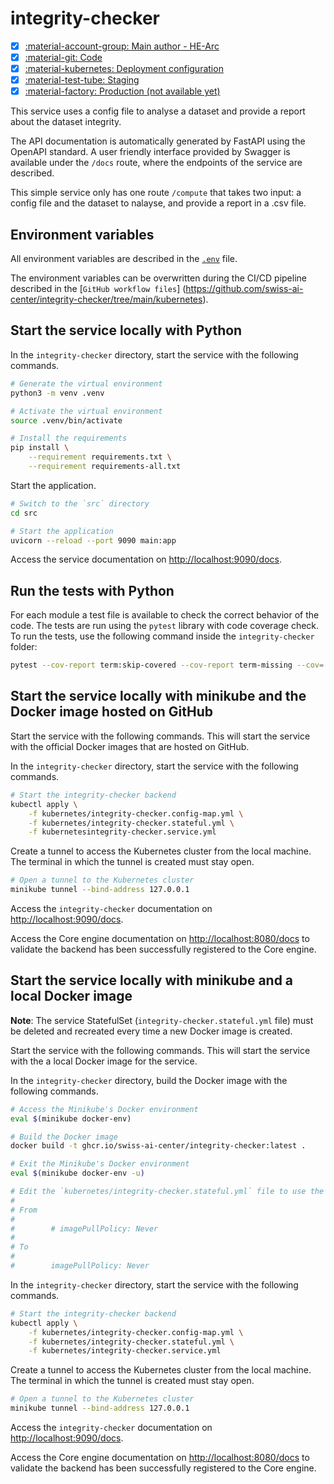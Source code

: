 # integrity-checker

- [x] [:material-account-group: Main author - HE-Arc](https://www.hes-so.ch/swiss-ai-center/equipe)
- [x] [:material-git: Code](https://github.com/swiss-ai-center/integrity-checker-service)
- [x] [:material-kubernetes: Deployment configuration](https://github.com/swiss-ai-center/integrity-checker-service/tree/main/kubernetes)
- [x] [:material-test-tube: Staging](https://integrity-checker-swiss-ai-center.kube.isc.heia-fr.ch)
- [x] [:material-factory: Production (not available yet)](https://integrity-checker.swiss-ai-center.ch)

This service uses a config file to analyse a dataset and provide a report about
the dataset integrity.

The API documentation is automatically generated by FastAPI using the OpenAPI
standard. A user friendly interface provided by Swagger is available under the
`/docs` route, where the endpoints of the service are described.

This simple service only has one route `/compute` that takes two input: a config
file and the dataset to nalayse, and provide a report in a .csv file.

## Environment variables

All environment variables are described in the
[`.env`](https://github.com/swiss-ai-center/integrity-checker/blob/main/.env)
file.

The environment variables can be overwritten during the CI/CD pipeline described
in the [`GitHub workflow files`]
(https://github.com/swiss-ai-center/integrity-checker/tree/main/kubernetes).

## Start the service locally with Python

In the `integrity-checker` directory, start the service with the following
commands.

```sh
# Generate the virtual environment
python3 -m venv .venv

# Activate the virtual environment
source .venv/bin/activate

# Install the requirements
pip install \
    --requirement requirements.txt \
    --requirement requirements-all.txt
```

Start the application.

```sh
# Switch to the `src` directory
cd src

# Start the application
uvicorn --reload --port 9090 main:app
```

Access the service documentation on <http://localhost:9090/docs>.

## Run the tests with Python

For each module a test file is available to check the correct behavior of the
code. The tests are run using the `pytest` library with code coverage check. To
run the tests, use the following command inside the `integrity-checker` folder:

```sh
pytest --cov-report term:skip-covered --cov-report term-missing --cov=. -s --cov-config=.coveragerc
```

## Start the service locally with minikube and the Docker image hosted on GitHub

Start the service with the following commands. This will start the service with
the official Docker images that are hosted on GitHub.

In the `integrity-checker` directory, start the service with the following
commands.

```sh
# Start the integrity-checker backend
kubectl apply \
    -f kubernetes/integrity-checker.config-map.yml \
    -f kubernetes/integrity-checker.stateful.yml \
    -f kubernetesintegrity-checker.service.yml
```

Create a tunnel to access the Kubernetes cluster from the local machine. The
terminal in which the tunnel is created must stay open.

```sh
# Open a tunnel to the Kubernetes cluster
minikube tunnel --bind-address 127.0.0.1
```

Access the `integrity-checker` documentation on <http://localhost:9090/docs>.

Access the Core engine documentation on <http://localhost:8080/docs> to validate
the backend has been successfully registered to the Core engine.

## Start the service locally with minikube and a local Docker image

**Note**: The service StatefulSet (`integrity-checker.stateful.yml` file) must
be deleted and recreated every time a new Docker image is created.

Start the service with the following commands. This will start the service with
the a local Docker image for the service.

In the `integrity-checker` directory, build the Docker image with the following
commands.

```sh
# Access the Minikube's Docker environment
eval $(minikube docker-env)

# Build the Docker image
docker build -t ghcr.io/swiss-ai-center/integrity-checker:latest .

# Exit the Minikube's Docker environment
eval $(minikube docker-env -u)

# Edit the `kubernetes/integrity-checker.stateful.yml` file to use the local image by uncommented the line `imagePullPolicy`
#
# From
#
#        # imagePullPolicy: Never
#
# To
#
#        imagePullPolicy: Never
```

In the `integrity-checker` directory, start the service with the following
commands.

```sh
# Start the integrity-checker backend
kubectl apply \
    -f kubernetes/integrity-checker.config-map.yml \
    -f kubernetes/integrity-checker.stateful.yml \
    -f kubernetes/integrity-checker.service.yml
```

Create a tunnel to access the Kubernetes cluster from the local machine. The
terminal in which the tunnel is created must stay open.

```sh
# Open a tunnel to the Kubernetes cluster
minikube tunnel --bind-address 127.0.0.1
```

Access the `integrity-checker` documentation on <http://localhost:9090/docs>.

Access the Core engine documentation on <http://localhost:8080/docs> to validate
the backend has been successfully registered to the Core engine.
